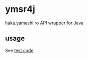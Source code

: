 # ymsr4j
[haka.yamashi.ro](http://haka.yamashi.ro/documents) API wrapper for Java

## usage
See [test code](https://github.com/shizone/ymsr4j/blob/master/src/test/java/ymsr4j/YmsrTest.java)
